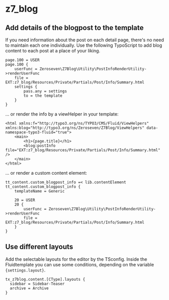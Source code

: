 # z7_blog

## Add details of the blogpost to the template

If you need information about the post on each detail page, there's no need to maintain each one individually. Use the following TypoScript to add blog content to each post at a place of your liking.

```typo3_typoscript
page.100 = USER
page.100 {
    userFunc = Zeroseven\Z7Blog\Utility\PostInfoRenderUtility->renderUserFunc
    file = EXT:z7_blog/Resources/Private/Partials/Post/Info/Summary.html
    settings {
        pass.any = settings
        to = the template
    }
}
```

… or render the info by a viewHelper in your template:

```fluid
<html xmlns:f="http://typo3.org/ns/TYPO3/CMS/Fluid/ViewHelpers" xmlns:blog="http://typo3.org/ns/Zeroseven/Z7Blog/ViewHelpers" data-namespace-typo3-fluid="true">
    <main>
        <h1>{page.title}</h1>
        <blog:postInfo file="EXT:z7_blog/Resources/Private/Partials/Post/Info/Summary.html" />
    </main>
</html>
```

… or render a custom content element:

```typo3_typoscript
tt_content.custom_blogpost_info =< lib.contentElement
tt_content.custom_blogpost_info {
    templateName = Generic

    20 = USER
    20 {
        userFunc = Zeroseven\Z7Blog\Utility\PostInfoRenderUtility->renderUserFunc
        file = EXT:z7_blog/Resources/Private/Partials/Post/Info/Summary.html
    }
}
```

## Use different layouts

Add the selectable layouts for the editor by the TSconfig.
Inside the Fluidtemplate you can use some conditions, depending on the variable `{settings.layout}`.

```
tx_z7blog.content.[CType].layouts {
  sidebar = Sidebar-Teaser
  archive = Archive
}
```
